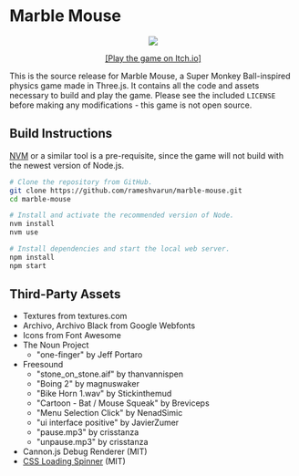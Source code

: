 # Marble Mouse

<p align="center">
    <a href="https://varunramesh.itch.io/marble-mouse"><img src="marble-mouse.gif" /></a>
</p>
<p align="center">
    <a href="https://varunramesh.itch.io/marble-mouse">[Play the game on Itch.io]</a>
</p>

This is the source release for Marble Mouse, a Super Monkey Ball-inspired physics game made in Three.js. It contains all the code and assets necessary to build and play the game. Please see the included `LICENSE` before making any modifications - this game is not open source.

## Build Instructions
[NVM](https://github.com/nvm-sh/nvm) or a similar tool is a pre-requisite, since the game will not build with the newest version of Node.js.

```bash
# Clone the repository from GitHub.
git clone https://github.com/rameshvarun/marble-mouse.git
cd marble-mouse

# Install and activate the recommended version of Node.
nvm install
nvm use

# Install dependencies and start the local web server.
npm install
npm start
```

## Third-Party Assets
- Textures from textures.com
- Archivo, Archivo Black from Google Webfonts
- Icons from Font Awesome
- The Noun Project
    - "one-finger" by Jeff Portaro
- Freesound
    - "stone_on_stone.aif" by thanvannispen
    - "Boing 2" by magnuswaker
    - "Bike Horn 1.wav" by Stickinthemud
    - "Cartoon - Bat / Mouse Squeak" by Breviceps
    - "Menu Selection Click" by NenadSimic
    - "ui interface positive" by JavierZumer
    - "pause.mp3" by crisstanza
    - "unpause.mp3" by crisstanza
- Cannon.js Debug Renderer (MIT)
- [CSS Loading Spinner](https://github.com/lukehaas/css-loaders) (MIT)
